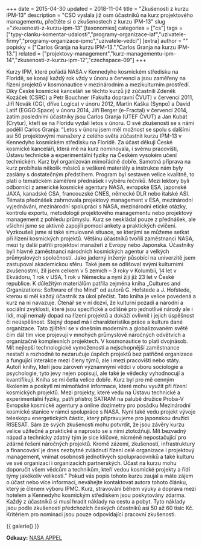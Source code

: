 +++
date = 2015-04-30
updated = 2018-11-04
title = "Zkušenosti z kurzu IPM-13"
description = "CSO vyslala již osm účastníků na kurz projektového managementu, přečtěte si o zkušenostech z kurzu IPM-13"
slug ="zkusenosti-z-kurzu-ipm-13"
[taxonomies]
categories = ["cs"]
tags = ["typy-clanku-komentar-udalosti","programy-organizace-iaf","uzivatele-firmy","programy-organizace-ipmc","uzivatele-vedci"]
[extra]
author = ""
popisky = ["Carlos Granja na kurzu IPM-13.","Carlos Granja na kurzu IPM-13."]
related = ["projektovy-management","kurz-managementu-ipm-14","zkusenosti-z-kurzu-ipm-12","czechspace-09"]
+++

Kurzy IPM, které pořádá NASA v Kennedyho kosmickém středisku na Floridě, se konají každý rok vždy v únoru a červenci a jsou zaměřeny na řízení projektů v kosmonautice v mezinárodním a mezikulturním prostředí. Díky České kosmické kanceláři se těchto kurzů již zúčastnili Zdeněk Kozáček (CSRC) a Petr Bouchner (Fakulta dopravní ČVUT) v červenci 2011, Jiří Novák (CGI, dříve Logica) v únoru 2012, Martin Kaška (Synpo) a David Latif (EGGO Space) v únoru 2014, Jiří Berger (e-Fractal) v červenci 2014, zatím posledními účastníky jsou Carlos Granja (ÚTEF ČVUT) a Jan Kubát (Crytur), kteří se na Floridu vydali letos v únoru. O své zkušenosti se s námi podělil Carlos Granja: “Letos v únoru jsem měl možnost se spolu s dalšími asi 50 projektovými manažery z celého světa zúčastnit kurzu IPM-13 v Kennedyho kosmickém středisku na Floridě. Za účast děkuji České kosmické kanceláři, která mě na kurz nominovala, i svému pracovišti, Ústavu technické a experimentální fyziky na Českém vysokém učení technickém. Kurz byl organizován mimořádně dobře. Samotná příprava na kurz probíhala několik měsíců a veškeré materiály a instrukce nám byly zaslány s dostatečným předstihem. Program byl sestaven velice kvalitně, to platí o tematickém zaměření přednášek i výběru řečníků. Mezi lektory byli odborníci z americké kosmické agentury NASA, evropské ESA, japonské JAXA, kanadské CSA, francouzské CNES, německé DLR nebo italské ASI. Témata přednášek zahrnovala projektový management v ESA, mezinárodní vyjednávání, mezinárodní spolupráci s NASA, mezinárodní etické otázky, kontrolu exportu, metodologii projektového managementu nebo projektový management z pohledu průmyslu. Kurz se neskládal pouze z přednášek, ale všichni jsme se aktivně zapojili pomocí ankety a praktických cvičení. Vyzkoušeli jsme si také simulované situace, se kterými se můžeme setkat při řízení kosmických projektů. Většinu účastníků tvořili zaměstnanci NASA, mezi ty další patřili projektoví manažeři z Evropy nebo Japonska. Účastníky byli hlavně zaměstnanci národních kosmických agentur a velkých průmyslových společností. Jako jaderný inženýr působící na univerzitě jsem zastupoval akademickou sféru. Také jsem se odlišoval svými kulturními zkušenostmi, žil jsem celkem v 5 zemích – 3 roky v Kolumbii, 14 let v Ekvádoru, 1 rok v USA, 1 rok v Německu a nyní žiji již 23 let v České republice. K důležitým materiálům patřila zejména kniha „Cultures and Organizations: Software of the Mind“ od autorů G. Hofstede a J. Hofstede, kterou si měl každý účastník za úkol přečíst. Tato kniha je velice povedená a kurz na ni navazuje. Čtenář se v ní dozví, že kulturní pozadí a národní a sociální zvyklosti, které jsou specifické a odlišné pro jednotlivé národy ale i lidi, mají nemalý dopad na řízení projektů a dokáží ovlivnit i jejich úspěšnost či neúspěšnost. Stejný dopad má i charakteristika práce a kultura dané organizace. Tato zjištění se v dnešním moderním a globalizovaném světě čím dál tím více projevují v mnohých průmyslově náročných odvětvích a organizačně komplexních projektech. V kosmonautice to platí dvojnásob. Mít nejlepší technologické vymoženosti a nejschopnější zaměstnance nestačí a rozhodně to nezaručuje úspěch projektů bez patřičné organizace a fungující interakce mezi členy týmů, ale i mezi pracovišti nebo státy. Autoři knihy, kteří jsou zároveň významnými vědci v oboru sociologie a psychologie, tyto jevy nejen popisují, ale také je vědecky vyhodnocují a kvantifikují. Kniha se mi četla velice dobře. Kurz byl pro mě cenným školením a poskytl mi mimořádné informace, které mohu využít při řízení kosmických projektů. Mezi projekty, které vedu na Ústavu technické a experimentální fyziky, patří přístroj SATRAM na palubě družice Proba-V Evropské kosmické agentury a online dozimetry pro posádku Mezinárodní kosmické stanice v rámci spolupráce s NASA. Nyní také vedu projekt vývoje teleskopu energetických částic, který připravujeme pro japonskou družici RISESAT. Sám ze svých zkušeností mohu potvrdit, že jsou závěry kurzu velice užitečné a praktické a naprosto se s nimi ztotožňuji. Mít bezvadný nápad a technicky zdatný tým je sice klíčové, nicméně nepostačující pro zdárné řešení náročných projektů. Kromě zázemí, zkušeností, infrastruktury a financování je dnes nezbytné zvládnutí řízení celé organizace i projektový management, vnímat osobnosti jednotlivých spolupracovníků a také kulturu ve své organizaci i organizacích partnerských. Účast na kurzu mohu doporučit všem vědcům a technikům, kteří vedou kosmické projekty a řídí týmy jakékoliv velikosti.” Pokud vás popis tohoto kurzu zaujal a máte zájem o účast nebo více informací, neváhejte kontaktovat autora tohoto článku, který je členem výboru IPMC. Kurz, stravování během výuky a doprava mezi hotelem a Kennedyho kosmickým střediskem jsou poskytovány zdarma. Každý z účastníků si musí hradit náklady na cestu a pobyt. Tyto náklady jsou podle zkušeností předchozích českých účastníků asi 50 až 60 tisíc Kč. Kritériem pro nominaci jsou pouze odpovídající pracovní zkušenosti.

{{ galerie() }}

**Odkazy:**
[NASA APPEL]

[NASA APPEL]: http://appel.nasa.gov
